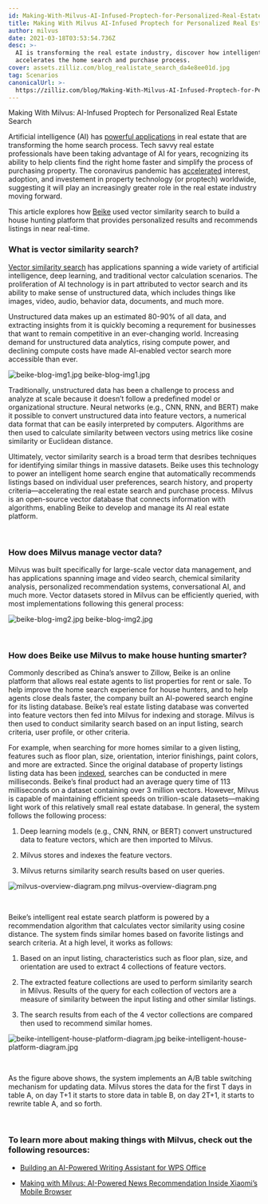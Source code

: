 ```yaml
---
id: Making-With-Milvus-AI-Infused-Proptech-for-Personalized-Real-Estate-Search.md
title: Making With Milvus AI-Infused Proptech for Personalized Real Estate Search
author: milvus
date: 2021-03-18T03:53:54.736Z
desc: >-
  AI is transforming the real estate industry, discover how intelligent proptech
  accelerates the home search and purchase process.
cover: assets.zilliz.com/blog_realistate_search_da4e8ee01d.jpg
tag: Scenarios
canonicalUrl: >-
  https://zilliz.com/blog/Making-With-Milvus-AI-Infused-Proptech-for-Personalized-Real-Estate-Search
---
```

<custom-h1>Making With Milvus: AI-Infused Proptech for Personalized Real Estate Search</custom-h1><p>Artificial intelligence (AI) has <a href="https://medium.com/unstructured-data-service/the-easiest-way-to-search-among-1-billion-image-vectors-d6faf72e361f#d62b">powerful applications</a> in real estate that are transforming the home search process. Tech savvy real estate professionals have been taking advantage of AI for years, recognizing its ability to help clients find the right home faster and simplify the process of purchasing property. The coronavirus pandemic has <a href="https://www.pwc.com/ca/en/industries/real-estate/emerging-trends-in-real-estate-2021/shifting-landscape-proptech.html">accelerated</a> interest, adoption, and investement in property technology (or proptech) worldwide, suggesting it will play an increasingly greater role in the real estate industry moving forward.</p>
<p>This article explores how <a href="https://bj.ke.com/">Beike</a> used vector similarity search to build a house hunting platform that provides personalized results and recommends listings in near real-time.</p>
<h3 id="What-is-vector-similarity-search" class="common-anchor-header">What is vector similarity search?</h3><p><a href="https://medium.com/unstructured-data-service/vector-similarity-search-hides-in-plain-view-654f8152f8ab">Vector similarity search</a> has applications spanning a wide variety of artificial intelligence, deep learning, and traditional vector calculation scenarios. The proliferation of AI technology is in part attributed to vector search and its ability to make sense of unstructured data, which includes things like images, video, audio, behavior data, documents, and much more.</p>
<p>Unstructured data makes up an estimated 80-90% of all data, and extracting insights from it is quickly becoming a requrement for businesses that want to remain competitive in an ever-changing world. Increasing demand for unstructured data analytics, rising compute power, and declining compute costs have made AI-enabled vector search more accessible than ever.</p>
<p>
  <span class="img-wrapper">
    <img translate="no" src="https://assets.zilliz.com/beike_blog_img1_2dc95cac08.jpg" alt="beike-blog-img1.jpg" class="doc-image" id="beike-blog-img1.jpg" />
    <span>beike-blog-img1.jpg</span>
  </span>
</p>
<p>Traditionally, unstructured data has been a challenge to process and analyze at scale because it doesn’t follow a predefined model or organizational structure. Neural networks (e.g., CNN, RNN, and BERT) make it possible to convert unstructured data into feature vectors, a numerical data format that can be easily interpreted by computers. Algorithms are then used to calculate similarity between vectors using metrics like cosine similarity or Euclidean distance.</p>
<p>Ultimately, vector similarity search is a broad term that desribes techniques for identifying similar things in massive datasets. Beike uses this technology to power an intelligent home search engine that automatically recommends listings based on individual user preferences, search history, and property criteria—accelerating the real estate search and purchase process. Milvus is an open-source vector database that connects information with algorithms, enabling Beike to develop and manage its AI real estate platform.</p>
<p><br/></p>
<h3 id="How-does-Milvus-manage-vector-data" class="common-anchor-header">How does Milvus manage vector data?</h3><p>Milvus was built specifically for large-scale vector data management, and has applications spanning image and video search, chemical similarity analysis, personalized recommendation systems, conversational AI, and much more. Vector datasets stored in Milvus can be efficiently queried, with most implementations following this general process:</p>
<p>
  <span class="img-wrapper">
    <img translate="no" src="https://assets.zilliz.com/beike_blog_img2_d5abb58f95.jpg" alt="beike-blog-img2.jpg" class="doc-image" id="beike-blog-img2.jpg" />
    <span>beike-blog-img2.jpg</span>
  </span>
</p>
<p><br/></p>
<h3 id="How-does-Beike-use-Milvus-to-make-house-hunting-smarter" class="common-anchor-header">How does Beike use Milvus to make house hunting smarter?</h3><p>Commonly described as China’s answer to Zillow, Beike is an online platform that allows real estate agents to list properties for rent or sale. To help improve the home search experience for house hunters, and to help agents close deals faster, the company built an AI-powered search engine for its listing database. Beike’s real estate listing database was converted into feature vectors then fed into Milvus for indexing and storage. Milvus is then used to conduct similarity search based on an input listing, search criteria, user profile, or other criteria.</p>
<p>For example, when searching for more homes similar to a given listing, features such as floor plan, size, orientation, interior finishings, paint colors, and more are extracted. Since the original database of property listings listing data has been <a href="https://medium.com/unstructured-data-service/how-to-choose-an-index-in-milvus-4f3d15259212">indexed</a>, searches can be conducted in mere milliseconds. Beike’s final product had an average query time of 113 milliseconds on a dataset containing over 3 million vectors. However, Milvus is capable of maintaining efficient speeds on trillion-scale datasets—making light work of this relatively small real estate database. In general, the system follows the following process:</p>
<ol>
<li><p>Deep learning models (e.g., CNN, RNN, or BERT) convert unstructured data to feature vectors, which are then imported to Milvus.</p></li>
<li><p>Milvus stores and indexes the feature vectors.</p></li>
<li><p>Milvus returns similarity search results based on user queries.</p></li>
</ol>
<p>
  <span class="img-wrapper">
    <img translate="no" src="https://assets.zilliz.com/milvus_overview_diagram_d17cda0e47.png" alt="milvus-overview-diagram.png" class="doc-image" id="milvus-overview-diagram.png" />
    <span>milvus-overview-diagram.png</span>
  </span>
</p>
<p><br/></p>
<p>Beike’s intelligent real estate search platform is powered by a recommendation algorithm that calculates vector similarity using cosine distance. The system finds similar homes based on favorite listings and search criteria. At a high level, it works as follows:</p>
<ol>
<li><p>Based on an input listing, characteristics such as floor plan, size, and orientation are used to extract 4 collections of feature vectors.</p></li>
<li><p>The extracted feature collections are used to perform similarity search in Milvus. Results of the query for each collection of vectors are a measure of similarity between the input listing and other similar listings.</p></li>
<li><p>The search results from each of the 4 vector collections are compared then used to recommend similar homes.</p></li>
</ol>
<p>
  <span class="img-wrapper">
    <img translate="no" src="https://assets.zilliz.com/beike_intelligent_house_platform_diagram_6e278da118.jpg" alt="beike-intelligent-house-platform-diagram.jpg" class="doc-image" id="beike-intelligent-house-platform-diagram.jpg" />
    <span>beike-intelligent-house-platform-diagram.jpg</span>
  </span>
</p>
<p><br/></p>
<p>As the figure above shows, the system implements an A/B table switching mechanism for updating data. Milvus stores the data for the first T days in table A, on day T+1 it starts to store data in table B, on day 2T+1, it starts to rewrite table A, and so forth.</p>
<p><br/></p>
<h3 id="To-learn-more-about-making-things-with-Milvus-check-out-the-following-resources" class="common-anchor-header">To learn more about making things with Milvus, check out the following resources:</h3><ul>
<li><p><a href="https://zilliz.com/blog/Building-an-AI-Powered-Writing-Assistant-with-WPS-Office">Building an AI-Powered Writing Assistant for WPS Office</a></p></li>
<li><p><a href="https://zilliz.com/blog/Making-with-Milvus-AI-Powered-News-Recommendation-Inside-Xiaomi-Mobile-Browser">Making with Milvus: AI-Powered News Recommendation Inside Xiaomi’s Mobile Browser</a></p></li>
</ul>
